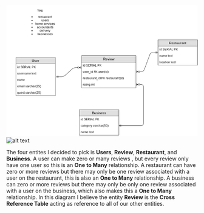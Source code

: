 ![alt text](./yelp-ERD.png)
![alt text](https://github.com/paulsobers23/exit-ticket-7_6/yelp-ERD.png)

The four entites I decided to pick is **Users**, **Review**, **Restaurant**, and **Business**. A user can make zero or many reviews , but every review only have one user so this is an **One to Many** relationship. A restaurant can have zero or more reviews but there may only be one review associated with a user on the restaurant, this is also an **One to Many** relationship. A business can zero or more reviews but there may only be only one review associated with a user on the business, which also makes this a **One to Many** relationship. In this diagram I believe the entity **Review** is the **Cross Reference Table** acting as reference to all of our other entities.